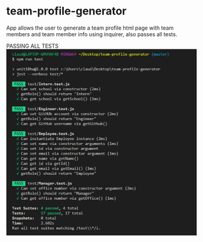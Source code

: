 # team-profile-generator

App allows the user to generate a team profile html page with team members and team member info using inquirer, also passes all tests.

PASSING ALL TESTS
![APP HOME SCREEN](./assets/images/tests.PNG)
